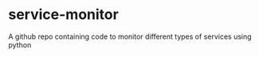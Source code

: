 # service-monitor
A github repo containing code to monitor different types of services using python
